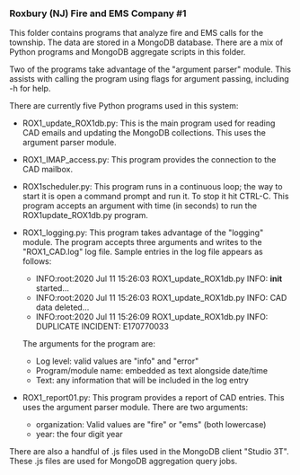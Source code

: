 ### Roxbury (NJ) Fire and EMS Company #1

This folder contains programs that analyze fire and EMS calls for the township. The data are stored in a MongoDB
database. There are a mix of Python programs and MongoDB aggregate scripts in this folder.

 Two of the programs take advantage of the "argument parser" module. This assists with calling the program using flags for argument passing, including -h for help.

There are currently five Python programs used in this system:
* ROX1_update_ROX1db.py: This is the main program used for reading CAD emails and updating the MongoDB collections. This uses the argument parser module.
* ROX1_IMAP_access.py: This program provides the connection to the CAD mailbox.
* ROX1scheduler.py: This program runs in a continuous loop; the way to start it is open a command prompt and run it. To stop it hit  CTRL-C. This program accepts an argument with time (in seconds) to run the ROX1update_ROX1db.py program.
* ROX1_logging.py: This program takes advantage of the "logging" module. The program accepts three arguments and writes to the "ROX1_CAD.log" log file. Sample entries in the log file appears as follows:
  - INFO:root:2020 Jul 11 15:26:03 ROX1_update_ROX1db.py INFO:  __init__ started...
  - INFO:root:2020 Jul 11 15:26:03 ROX1_update_ROX1db.py INFO:  CAD data deleted...
  - INFO:root:2020 Jul 11 15:26:09 ROX1_update_ROX1db.py INFO: DUPLICATE INCIDENT: E170770033

  The arguments for the program are:
  - Log level: valid values are "info" and "error"
  - Program/module name: embedded as text alongside date/time
  - Text: any information that will be included in the log entry
* ROX1_report01.py: This program provides a report of CAD entries. This uses the argument parser module. There are two arguments:
  - organization: Valid values are "fire" or "ems" (both lowercase)
  - year: the four digit year

There are also a handful of .js files used in the MongoDB client "Studio 3T". These .js files are used for MongoDB aggregation query jobs.
